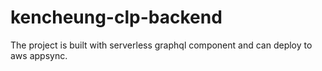 # kencheung-clp-backend

The project is built with serverless graphql component and can deploy to aws appsync. 

